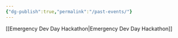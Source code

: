 ```yaml
---
{"dg-publish":true,"permalink":"/past-events/"}
---
```



[[Emergency Dev Day Hackathon\|Emergency Dev Day Hackathon]]